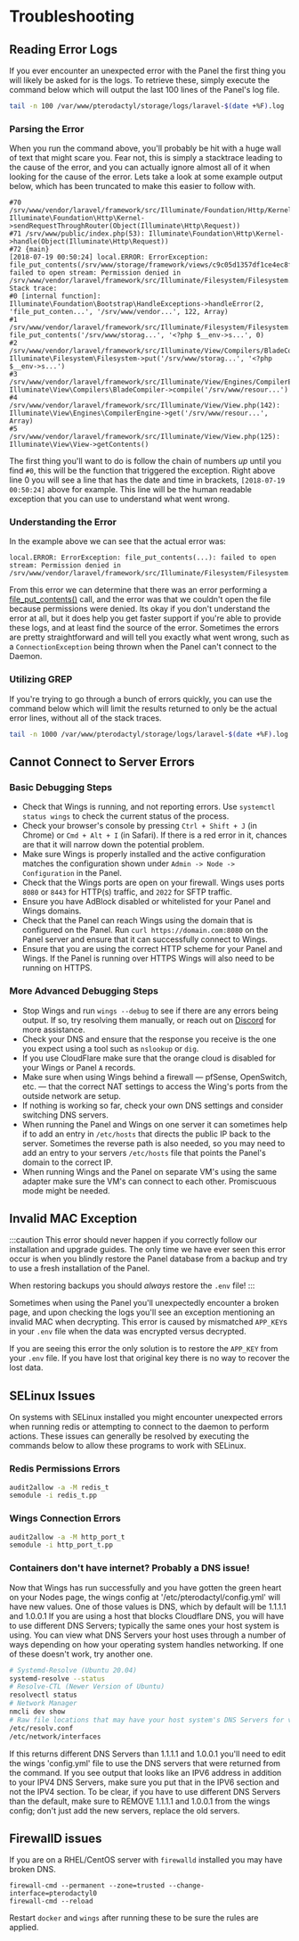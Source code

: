 # Troubleshooting


## Reading Error Logs
If you ever encounter an unexpected error with the Panel the first thing you will likely be asked for is the logs.
To retrieve these, simply execute the command below which will output the last 100 lines of the Panel's log file.

``` bash
tail -n 100 /var/www/pterodactyl/storage/logs/laravel-$(date +%F).log
```

### Parsing the Error
When you run the command above, you'll probably be hit with a huge wall of text that might scare you. Fear not,
this is simply a stacktrace leading to the cause of the error, and you can actually ignore almost all of it when
looking for the cause of the error. Lets take a look at some example output below, which has been truncated to
make this easier to follow with.

```
#70 /srv/www/vendor/laravel/framework/src/Illuminate/Foundation/Http/Kernel.php(116): Illuminate\Foundation\Http\Kernel->sendRequestThroughRouter(Object(Illuminate\Http\Request))
#71 /srv/www/public/index.php(53): Illuminate\Foundation\Http\Kernel->handle(Object(Illuminate\Http\Request))
#72 {main}
[2018-07-19 00:50:24] local.ERROR: ErrorException: file_put_contents(/srv/www/storage/framework/views/c9c05d1357df1ce4ec8fc5df78c16c493b0d4f48.php): failed to open stream: Permission denied in /srv/www/vendor/laravel/framework/src/Illuminate/Filesystem/Filesystem.php:122
Stack trace:
#0 [internal function]: Illuminate\Foundation\Bootstrap\HandleExceptions->handleError(2, 'file_put_conten...', '/srv/www/vendor...', 122, Array)
#1 /srv/www/vendor/laravel/framework/src/Illuminate/Filesystem/Filesystem.php(122): file_put_contents('/srv/www/storag...', '<?php $__env->s...', 0)
#2 /srv/www/vendor/laravel/framework/src/Illuminate/View/Compilers/BladeCompiler.php(122): Illuminate\Filesystem\Filesystem->put('/srv/www/storag...', '<?php $__env->s...')
#3 /srv/www/vendor/laravel/framework/src/Illuminate/View/Engines/CompilerEngine.php(51): Illuminate\View\Compilers\BladeCompiler->compile('/srv/www/resour...')
#4 /srv/www/vendor/laravel/framework/src/Illuminate/View/View.php(142): Illuminate\View\Engines\CompilerEngine->get('/srv/www/resour...', Array)
#5 /srv/www/vendor/laravel/framework/src/Illuminate/View/View.php(125): Illuminate\View\View->getContents()
```

The first thing you'll want to do is follow the chain of numbers _up_ until you find `#0`, this will be the function that
triggered the exception. Right above line 0 you will see a line that has the date and time in brackets, `[2018-07-19 00:50:24]`
above for example. This line will be the human readable exception that you can use to understand what went wrong.

### Understanding the Error
In the example above we can see that the actual error was:

```
local.ERROR: ErrorException: file_put_contents(...): failed to open stream: Permission denied in /srv/www/vendor/laravel/framework/src/Illuminate/Filesystem/Filesystem.php:122
```

From this error we can determine that there was an error performing a [file_put_contents()](http://php.net/manual/en/function.file-put-contents.php) call, and the error was
that we couldn't open the file because permissions were denied. Its okay if you don't understand the error at all, but
it does help you get faster support if you're able to provide these logs, and at least find the source of the error.
Sometimes the errors are pretty straightforward and will tell you exactly what went wrong, such as a `ConnectionException`
being thrown when the Panel can't connect to the Daemon.

### Utilizing GREP
If you're trying to go through a bunch of errors quickly, you can use the command below which will limit the results returned to only
be the actual error lines, without all of the stack traces.

``` bash
tail -n 1000 /var/www/pterodactyl/storage/logs/laravel-$(date +%F).log | grep "\[$(date +%Y)"
```

## Cannot Connect to Server Errors
### Basic Debugging Steps
* Check that Wings is running, and not reporting errors. Use `systemctl status wings` to check the current status of
  the process.
* Check your browser's console by pressing `Ctrl + Shift + J` (in Chrome) or `Cmd + Alt + I` (in Safari). If there is
a red error in it, chances are that it will narrow down the potential problem.
* Make sure Wings is properly installed and the active configuration matches the configuration shown under
`Admin -> Node -> Configuration` in the Panel.
* Check that the Wings ports are open on your firewall. Wings uses ports `8080` or `8443` for HTTP(s) traffic,
and `2022` for SFTP traffic.
* Ensure you have AdBlock disabled or whitelisted for your Panel and Wings domains.
* Check that the Panel can reach Wings using the domain that is configured on the Panel. Run `curl
https://domain.com:8080` on the Panel server and ensure that it can successfully connect to Wings.
* Ensure that you are using the correct HTTP scheme for your Panel and Wings. If the Panel is running over HTTPS
  Wings will also need to be running on HTTPS.

### More Advanced Debugging Steps
* Stop Wings and run `wings --debug` to see if there are any errors being output. If so, try resolving them manually,
  or reach out on [Discord](https://discord.gg/pterodactyl) for more assistance.
* Check your DNS and ensure that the response you receive is the one you expect using a tool such as `nslookup` or `dig`.
* If you use CloudFlare make sure that the orange cloud is disabled for your Wings or Panel `A` records.
* Make sure when using Wings behind a firewall — pfSense, OpenSwitch, etc. — that the correct NAT settings to access
the Wing's ports from the outside network are setup.
* If nothing is working so far, check your own DNS settings and consider switching DNS servers.
* When running the Panel and Wings on one server it can sometimes help if to add an entry in `/etc/hosts` that directs
the public IP back to the server. Sometimes the reverse path is also needed, so you may need to add an entry to your
servers `/etc/hosts` file that points the Panel's domain to the correct IP.
* When running Wings and the Panel on separate VM's using the same adapter make sure the VM's can connect to each
other. Promiscuous mode might be needed.

## Invalid MAC Exception
:::caution
This error should never happen if you correctly follow our installation and upgrade guides. The only time we have
ever seen this error occur is when you blindly restore the Panel database from a backup and try to use a fresh
installation of the Panel.

When restoring backups you should _always_ restore the `.env` file!
:::

Sometimes when using the Panel you'll unexpectedly encounter a broken page, and upon checking the logs you'll see
an exception mentioning an invalid MAC when decrypting. This error is caused by mismatched `APP_KEY`s in your `.env` file
when the data was encrypted versus decrypted.

If you are seeing this error the only solution is to restore the `APP_KEY` from your `.env` file. If you have lost that
original key there is no way to recover the lost data.

## SELinux Issues
On systems with SELinux installed you might encounter unexpected errors when running redis or attempting to connect
to the daemon to perform actions. These issues can generally be resolved by executing the commands below to allow
these programs to work with SELinux.
 
### Redis Permissions Errors
``` bash
audit2allow -a -M redis_t
semodule -i redis_t.pp
```

### Wings Connection Errors
``` bash
audit2allow -a -M http_port_t
semodule -i http_port_t.pp
```

### Containers don't have internet? Probably a DNS issue!
Now that Wings has run successfully and you have gotten the green heart on your Nodes page, the wings config at '/etc/pterodactyl/config.yml' will have new values.
One of those values is DNS, which by default will be 1.1.1.1 and 1.0.0.1
If you are using a host that blocks Cloudflare DNS, you will have to use different DNS Servers; typically the same ones your host system is using.
You can view what DNS Servers your host uses through a number of ways depending on how your operating system handles networking. If one of these doesn't work, try another one.
```bash
# Systemd-Resolve (Ubuntu 20.04)
systemd-resolve --status
# Resolve-CTL (Newer Version of Ubuntu)
resolvectl status
# Network Manager
nmcli dev show
# Raw file locations that may have your host system's DNS Servers for various distributions
/etc/resolv.conf
/etc/network/interfaces
```
If this returns different DNS Servers than 1.1.1.1 and 1.0.0.1 you'll need to edit the wings 'config.yml' file to use the DNS servers that were returned from the command. If you see output that looks like an IPV6 address in addition to your IPV4 DNS Servers, make sure you put that in the IPV6 section and not the IPV4 section. To be clear, if you have to use different DNS Servers than the default, make sure to REMOVE 1.1.1.1 and 1.0.0.1 from the wings config; don't just add the new servers, replace the old servers.

## FirewallD issues
If you are on a RHEL/CentOS server with `firewalld` installed you may have broken DNS.

```
firewall-cmd --permanent --zone=trusted --change-interface=pterodactyl0
firewall-cmd --reload
```

Restart `docker` and `wings` after running these to be sure the rules are applied.